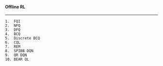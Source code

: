#### Offline RL

---


    1.  FQI
    2.  NFQ
    3.  DFQ
    4.  BCQ
    5.  Discrete BCQ
    6.  CQL
    7.  REM
    8.  SPIBB DQN
    9.  QR DQN
    10. BEAR QL
